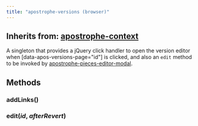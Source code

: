 ```yaml
---
title: "apostrophe-versions (browser)"
---
```

## Inherits from: [apostrophe-context](../apostrophe-utils/browser-apostrophe-context.html)
A singleton that provides a jQuery click handler to open the
version editor when [data-apos-versions-page="id"] is clicked,
and also an `edit` method to be invoked by
[apostrophe-pieces-editor-modal](../apostrophe-pieces/browser-apostrophe-pieces-editor-modal.html).


## Methods
### addLinks()

### edit(*id*, *afterRevert*)

